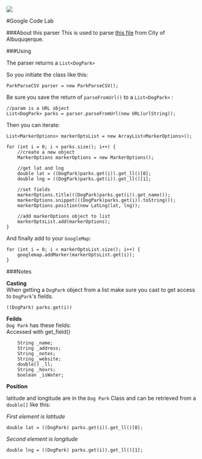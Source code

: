 [<img src="http://javierachavez.com/wp-content/uploads/2013/05/gdg.png">](https://plus.google.com/104324957573179054979)

#Google Code Lab 
 
  
###About this parser
This is used to parse [this file](http://www.cabq.gov/parksandrecreation/documents/Dog%20Park%20Map%20Plone.csv) from City of Albuquqerque. 
  

###Using

The parser returns a `List<DogPark>`  

So you initiate the class like this:
	
	ParkParseCSV parser = new ParkParseCSV();
	
Be sure you save the return of `parseFromUrl()` to a `List<DogPark>`  :

	//param is a URL object
	List<DogPark> parks = parser.parseFromUrl(new URL(urlString));
	
Then you can iterate:
	
	List<MarkerOptions> markerOptsList = new ArrayList<MarkerOptions>();

	for (int i = 0; i < parks.size(); i++) {
		//create a new object
		MarkerOptions markerOptions = new MarkerOptions();
		
		//get lat and lng
		double lat = ((DogPark)parks.get(i)).get_ll()[0];
		double lng = ((DogPark)parks.get(i)).get_ll()[1];
		
		//set fields
		markerOptions.title(((DogPark)parks.get(i)).get_name());
		markerOptions.snippet(((DogPark)parks.get(i)).toString());
		markerOptions.position(new LatLng(lat, lng));
		
		//add markerOptions object to list
		markerOptsList.add(markerOptions);
	}

And finally add to your `GoogleMap`:

	for (int i = 0; i < markerOptsList.size(); i++) {
		googlemap.addMarker(markerOptsList.get(i));
	}
	
###Notes

**Casting**  
When getting a `DogPark` object from a list make sure you cast to get access to `DogPark`'s fields.
	
	((DogPark) parks.get(i))

**Feilds**	
`Dog Park` has these fields:  
Accessed with get_field()
	
		String _name;		
		String _address;
		String _notes;
		String _website;
		double[] _ll;
		String _hours;
		boolean _isWater;

**Position**

latitude and longitude are in the `Dog Park` Class and can be retrieved from a `double[]` like this:

*First element is latitude*

	double lat = ((DogPark) parks.get(i)).get_ll()[0];

*Second element is longitude*
	
	double lng = ((DogPark) parks.get(i)).get_ll()[1];

